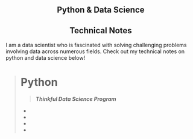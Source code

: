 ## <center>Python & Data Science</center>
## <center>Technical Notes</center>

I am a data scientist who is fascinated with solving challenging problems involving data across numerous fields. Check out my technical notes on python and data science below!

> # Python
> >**_Thinkful Data Science Program_**
> - [](https://rakeshbhatia.github.io/notes/thinkful/preparing_data)
> - [](https://rakeshbhatia.github.io/notes/thinkful/fixing_assumptions)
> - [](https://rakeshbhatia.github.io/notes/thinkful/analysis_of_boston_house_prices)
> - [](https://rakeshbhatia.github.io/notes/thinkful/in_sample_evaluation_and_cross_validation)
